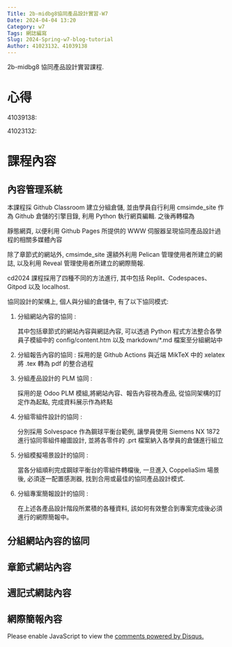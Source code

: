 ```yaml
---
Title: 2b-midbg8協同產品設計實習-W7
Date: 2024-04-04 13:20
Category: w7
Tags: 網誌編寫
Slug: 2024-Spring-w7-blog-tutorial
Author: 41023132、41039138
---
```


2b-midbg8 協同產品設計實習課程.

<!-- PELICAN_END_SUMMARY -->

# 心得

41039138:

41023132:


# 課程內容

## 內容管理系統

本課程採 Github Classroom 建立分組倉儲, 並由學員自行利用 cmsimde_site 作為 Github 倉儲的引擎目錄, 利用 Python 執行網頁編輯. 之後再轉檔為

靜態網頁, 以便利用 Github Pages 所提供的 WWW 伺服器呈現協同產品設計過程的相關多媒體內容

除了章節式的網站外, cmsimde_site 還額外利用 Pelican 管理使用者所建立的網誌, 以及利用 Reveal 管理使用者所建立的網際簡報.

cd2024 課程採用了四種不同的方法進行, 其中包括 Replit、Codespaces、Gitpod 以及 localhost. 

協同設計的架構上, 個人與分組的倉儲中, 有了以下協同模式:

1. 分組網站內容的協同 : 
  
    其中包括章節式的網站內容與網誌內容, 可以透過 Python 程式方法整合各學員子模組中的 
    config/content.htm 以及 markdown/*.md 檔案至分組網站中

2. 分組報告內容的協同 : 採用的是 Github Actions 與近端 MikTeX 中的 xelatex 將 .tex 轉為 pdf 的整合過程 

3. 分組產品設計的 PLM 協同 : 
    
    採用的是 Odoo PLM 模組,將網站內容、報告內容視為產品, 從協同架構的訂定作為起點, 完成資料展示作為終點

4. 分組零組件設計的協同 : 
    
    分別採用 Solvespace 作為鋼球平衡台範例, 讓學員使用 Siemens NX 1872 進行協同零組件繪圖設計, 並將各零件的 .prt 檔案納入各學員的倉儲進行組立

5. 分組模擬場景設計的協同 : 
    
    當各分組順利完成鋼球平衡台的零組件轉檔後, 一旦進入 CoppeliaSim 場景後, 必須逐一配置感測器, 找到合用或最佳的協同產品設計模式.

6. 分組專案簡報設計的協同 : 
    
    在上述各產品設計階段所累積的各種資料, 該如何有效整合到專案完成後必須進行的網際簡報中。


## 分組網站內容的協同

## 章節式網站內容

## 週記式網誌內容

## 網際簡報內容



<div id="disqus_thread"></div>
<script>
    /**
    *  RECOMMENDED CONFIGURATION VARIABLES: EDIT AND UNCOMMENT THE SECTION BELOW TO INSERT DYNAMIC VALUES FROM YOUR PLATFORM OR CMS.
    *  LEARN WHY DEFINING THESE VARIABLES IS IMPORTANT: https://disqus.com/admin/universalcode/#configuration-variables    */
    /*
    var disqus_config = function () {
    this.page.url = PAGE_URL;  // Replace PAGE_URL with your page's canonical URL variable
    this.page.identifier = PAGE_IDENTIFIER; // Replace PAGE_IDENTIFIER with your page's unique identifier variable
    };
    */
    (function() { // DON'T EDIT BELOW THIS LINE
    var d = document, s = d.createElement('script');
    s.src = 'https://blog-1-4.disqus.com/embed.js';
    s.setAttribute('data-timestamp', +new Date());
    (d.head || d.body).appendChild(s);
    })();
</script>
<noscript>Please enable JavaScript to view the <a href="https://disqus.com/?ref_noscript">comments powered by Disqus.</a></noscript>












